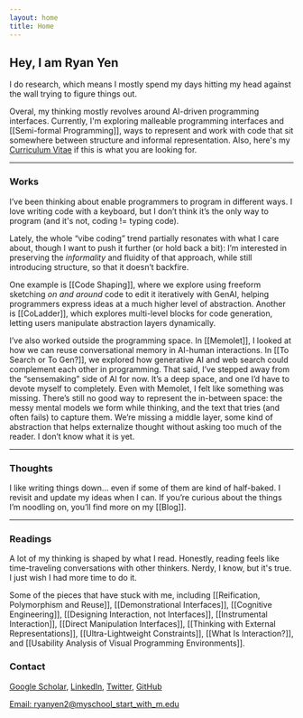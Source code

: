 ```yaml
---
layout: home
title: Home
---
```



## Hey, I am <span class="annotation-highlight"><b>Ryan Yen</b></span>
I do research, which means I mostly spend my days hitting my head against the wall trying to figure things out.

Overal, my thinking mostly revolves around AI-driven programming interfaces. Currently, I'm exploring malleable programming interfaces and [[Semi-formal Programming]], ways to represent and work with code that sit somewhere between structure and informal representation.
Also, here's my [Curriculum Vitae](/assets/cv.pdf) if this is what you are looking for.

---

### Works
I’ve been thinking about enable programmers to program in different ways. I love writing code with a keyboard, but I don’t think it’s the only way to program (and it's not, coding != typing code).

Lately, the whole “vibe coding” trend partially resonates with what I care about, though I want to push it further (or hold back a bit): I’m interested in preserving the *informality* and fluidity of that approach, while still introducing structure, so that it doesn’t backfire.

One example is [[Code Shaping]], where we explore using freeform sketching *on and around* code to edit it iteratively with GenAI, helping programmers express ideas at a much higher level of abstraction. Another is [[CoLadder]], which explores multi-level blocks for code generation, letting users manipulate abstraction layers dynamically.

I’ve also worked outside the programming space. In [[Memolet]], I looked at how we can reuse conversational memory in AI-human interactions. In [[To Search or To Gen?]], we explored how generative AI and web search could complement each other in programming. That said, I’ve stepped away from the “sensemaking” side of AI for now. It’s a deep space, and one I’d have to devote myself to completely. Even with Memolet, I felt like something was missing. There’s still no good way to represent the in-between space: the messy mental models we form while thinking, and the text that tries (and often fails) to capture them. We’re missing a middle layer, some kind of abstraction that helps externalize thought without asking too much of the reader. I don’t know what it is yet.

---

### Thoughts

I like writing things down... even if some of them are kind of half-baked. I revisit and update my ideas when I can.
If you’re curious about the things I’m noodling on, you’ll find more on my [[Blog]].

---

### Readings
A lot of my thinking is shaped by what I read. Honestly, reading feels like time-traveling conversations with other thinkers. Nerdy, I know, but it's true. I just wish I had more time to do it.

Some of the pieces that have stuck with me, including [[Reification, Polymorphism and Reuse]], [[Demonstrational Interfaces]], [[Cognitive Engineering]], [[Designing Interaction, not Interfaces]], [[Instrumental Interaction]], [[Direct Manipulation Interfaces]], [[Thinking with External Representations]], [[Ultra-Lightweight Constraints]], [[What Is Interaction?]], and [[Usability Analysis of Visual Programming Environments]].


### Contact
[Google Scholar](https://scholar.google.com/citations?user=9LztrWkAAAAJ&hl=en&oi=ao), [LinkedIn](https://www.linkedin.com/in/ryan-yen/), [Twitter](https://twitter.com/ryanyen22), [GitHub](https://github.com/ryanyen2)

[Email: ryanyen2@myschool_start_with_m.edu](mailto:ryanyen2@____.edu)
